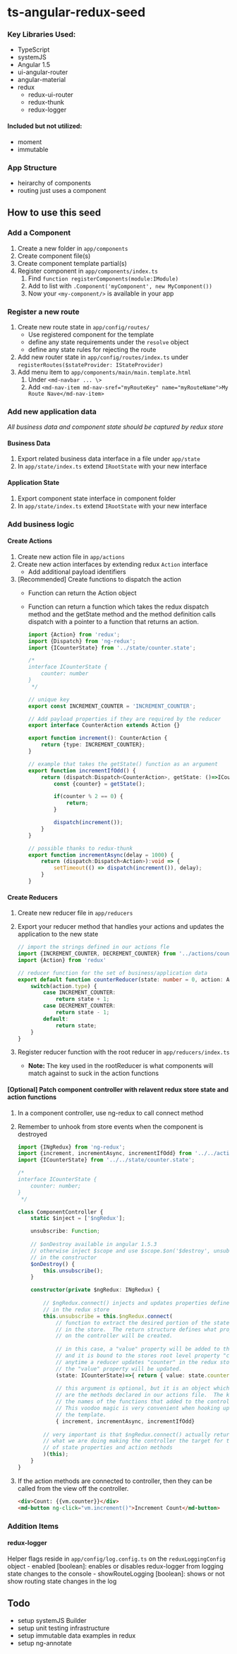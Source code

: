 # ts-angular-redux-seed

###  Key Libraries Used:

- TypeScript
- systemJS
- Angular 1.5
- ui-angular-router
- angular-material
- redux
    - redux-ui-router
    - redux-thunk
    - redux-logger
    
#### Included but not utilized:
- moment
- immutable

### App Structure
- heirarchy of components
- routing just uses a component

## How to use this seed

### Add a Component
1. Create a new folder in `app/components`
2. Create component file(s)
3. Create component template partial(s)
4. Register component in `app/components/index.ts`
    1. Find `function registerComponents(module:IModule)`
    2. Add to list with `.Component('myComponent', new MyComponent())`
    3. Now your `<my-component/>` is available in your app
    
### Register a new route
1. Create new route state in `app/config/routes/`
    * Use registered component for the template
    * define any state requirements under the `resolve` object
    * define any state rules for rejecting the route
2. Add new router state in `app/config/routes/index.ts` under `registerRoutes($stateProvider: IStateProvider)`    
3. Add menu item to `app/components/main/main.template.html`
    1. Under `<md-navbar ... \>`
    2. Add `<md-nav-item md-nav-sref="myRouteKey" name="myRouteName">My Route Nave</md-nav-item>`
   
### Add new application data 
*_All business data and component state should be captured by redux store_*

#### Business Data
1. Export related business data interface in a file under `app/state`
2. In `app/state/index.ts` extend `IRootState` with your new interface

#### Application State
1. Export component state interface in component folder
2. In `app/state/index.ts` extend `IRootState` with your new interface

### Add business logic

#### Create Actions
1. Create new action file in `app/actions`
2. Create new action interfaces by extending redux `Action` interface
    - Add additional payload identifiers
3. \[Recommended\] Create functions to dispatch the action
    - Function can return the Action object
    - Function can return a function which takes the redux dispatch method and the getState method and the method definition calls dispatch with a pointer to a function that returns an action.
        
        ```typescript
        import {Action} from 'redux';
        import {Dispatch} from 'ng-redux';
        import {ICounterState} from '../state/counter.state';
        
        /*
        interface ICounterState {
            counter: number
        }
         */
        
        // unique key
        export const INCREMENT_COUNTER = 'INCREMENT_COUNTER';
        
        // Add payload properties if they are required by the reducer
        export interface CounterAction extends Action {}
        
        export function increment(): CounterAction {
            return {type: INCREMENT_COUNTER};
        }
        
        // example that takes the getState() function as an argument
        export function incrementIfOdd() {
            return (dispatch:Dispatch<CounterAction>, getState: ()=>ICounterState) => {
                const {counter} = getState();
        
                if(counter % 2 == 0) {
                    return;
                }
        
                dispatch(increment());
            }
        }
        
        // possible thanks to redux-thunk
        export function incrementAsync(delay = 1000) {
            return (dispatch:Dispatch<Action>):void => {
                setTimeout(() => dispatch(increment()), delay);
            }
        }
        ```

#### Create Reducers
1. Create new reducer file in `app/reducers`
2. Export your reducer method that handles your actions and updates the application to the new state
    
    ```typescript
    // import the strings defined in our actions fle
    import {INCREMENT_COUNTER, DECREMENT_COUNTER} from '../actions/counter.actions';
    import {Action} from 'redux'
    
    // reducer function for the set of business/application data
    export default function counterReducer(state: number = 0, action: Action): number {
        switch(action.type) {
            case INCREMENT_COUNTER:
                return state + 1;
            case DECREMENT_COUNTER:
                return state - 1;
            default:
                return state;
        }
    }
    ```
3. Register reducer function with the root reducer in `app/reducers/index.ts`
    - **Note:** The key used in the rootReducer is what components will match against to suck in the action functions
    
#### \[Optional\] Patch component controller with relavent redux store state and action functions
1. In a component controller, use ng-redux to call connect method
2. Remember to unhook from store events when the component is destroyed
    
    ```typescript
    import {INgRedux} from 'ng-redux';  
    import {increment, incrementAsync, incrementIfOdd} from '../../actions/counter.actions';
    import {ICounterState} from '../../state/counter.state';

    /*
    interface ICounterState {
        counter: number;
    }
     */

    class ComponentController {
        static $inject = ['$ngRedux'];
    
        unsubscribe: Function;
        
        // $onDestroy available in angular 1.5.3
        // otherwise inject $scope and use $scope.$on('$destroy', unsubscribe);
        // in the constructor
        $onDestroy() {
            this.unsubscribe();
        }
    
        constructor(private $ngRedux: INgRedux) {
        
            // $ngRedux.connect() injects and updates properties defined
            // in the redux store
            this.unsubscribe = this.$ngRedux.connect(
                // function to extract the desired portion of the state in
                // in the store.  The return structure defines what property
                // on the controller will be created.
                
                // in this case, a "value" property will be added to the controller
                // and it is bound to the stores root level property "counter"
                // anytime a reducer updates "counter" in the redux store
                // the "value" property will be updated.
                (state: ICounterState)=>{ return { value: state.counter}; },
                
                // this argument is optional, but it is an object which values
                // are the methods declared in our actions file.  The keys become
                // the names of the functions that added to the controller.
                // This voodoo magic is very convenient when hooking up to
                // the template.
                { increment, incrementAsync, incrementIfOdd}
                
            // very important is that $ngRedux.connect() actually returns a function
            // what we are doing making the controller the target for the injection
            // of state properties and action methods
            )(this);
        }
    }
    ```
3. If the action methods are connected to controller, then they can be called from the view off the controller.

    ```html
    <div>Count: {{vm.counter}}</div>
    <md-button ng-click="vm.increment()">Increment Count</md-button>
    ```

### Addition Items
 
#### redux-logger
Helper flags reside in `app/config/log.config.ts` on the `reduxLoggingConfig` object
    - enabled \[boolean\]: enables or disables redux-logger from logging state changes to the console
    - showRouteLogging \[boolean\]: shows  or not show routing state changes in the log


    
## Todo
- setup systemJS Builder
- setup unit testing infrastructure
- setup immutable data examples in redux
- setup ng-annotate